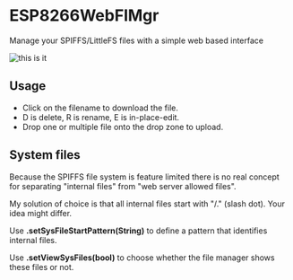 # ESP8266WebFlMgr
Manage your SPIFFS/LittleFS files with a simple web based interface

![this is it](https://raw.githubusercontent.com/holgerlembke/ESP8266WebFlMgr/master/img/screenshot.png)

## Usage
* Click on the filename to download the file.
* D is delete, R is rename, E is in-place-edit.
* Drop one or multiple file onto the drop zone to upload.

## System files

Because the SPIFFS file system is feature limited there is no real concept for separating "internal files" from "web server allowed files".

My solution of choice is that all internal files start with "/." (slash dot). Your idea might differ.

Use __.setSysFileStartPattern(String)__ to define a pattern that identifies internal files.

Use __.setViewSysFiles(bool)__ to choose whether the file manager shows these files or not.




